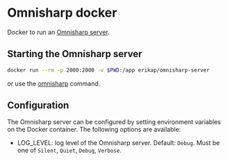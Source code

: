 # Omnisharp docker

Docker to run an [Omnisharp server](https://github.com/OmniSharp/omnisharp-server).

## Starting the Omnisharp server

```bash
docker run --rm -p 2000:2000 -v $PWD:/app erikap/omnisharp-server
```

or use the [omnisharp](https://github.com/erikap/docker-dotnet) command.

## Configuration
The Omnisharp server can be configured by setting environment variables on the Docker container. The following options are available:
* LOG_LEVEL: log level of the Omnisharp server. Default: `Debug`. Must be one of `Silent`, `Quiet`, `Debug`, `Verbose`.

